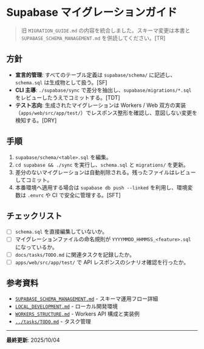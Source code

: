 # Supabase マイグレーションガイド

> 旧 `MIGRATION_GUIDE.md` の内容を統合しました。スキーマ変更は本書と `SUPABASE_SCHEMA_MANAGEMENT.md` を併読してください。[TR]

## 方針

- **宣言的管理**: すべてのテーブル定義は `supabase/schema/` に記述し、`schema.sql` は生成物として扱う。[SF]
- **CLI 主導**: `./supabase/sync` で差分を抽出し、`supabase/migrations/*.sql` をレビューしたうえでコミットする。[TDT]
- **テスト志向**: 生成されたマイグレーションは Workers / Web 双方の実装（`apps/web/src/app/test/`）でレスポンス整形を確認し、意図しない変更を検知する。[DRY]

## 手順

1. `supabase/schema/<table>.sql` を編集。
2. `cd supabase && ./sync` を実行し、`schema.sql` と `migrations/` を更新。
3. 差分のないマイグレーションは自動削除される。残ったファイルはレビューしてコミット。
4. 本番環境へ適用する場合は `supabase db push --linked` を利用し、環境変数は `.envrc` や CI で安全に管理する。[SFT]

## チェックリスト

- [ ] `schema.sql` を直接編集していないか。
- [ ] マイグレーションファイルの命名規則が `YYYYMMDD_HHMMSS_<feature>.sql` になっているか。
- [ ] `docs/tasks/TODO.md` に関連タスクを記録したか。
- [ ] `apps/web/src/app/test/` で API レスポンスのシナリオ確認を行ったか。

## 参考資料

- [`SUPABASE_SCHEMA_MANAGEMENT.md`](./SUPABASE_SCHEMA_MANAGEMENT.md) - スキーマ運用フロー詳細
- [`LOCAL_DEVELOPMENT.md`](./LOCAL_DEVELOPMENT.md) - ローカル開発環境
- [`WORKERS_STRUCTURE.md`](./WORKERS_STRUCTURE.md) - Workers API 構成と実装例
- [`../tasks/TODO.md`](../tasks/TODO.md) - タスク管理

---

**最終更新**: 2025/10/04

